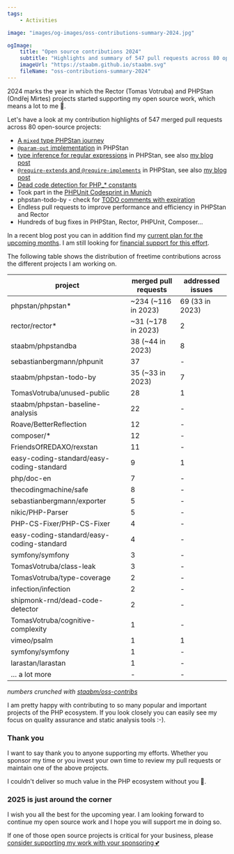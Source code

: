 ```yaml
---
tags:
    - Activities

image: "images/og-images/oss-contributions-summary-2024.jpg"

ogImage:
    title: "Open source contributions 2024"
    subtitle: "Highlights and summary of 547 pull requests across 80 open-source projects"
    imageUrl: "https://staabm.github.io/staabm.svg"
    fileName: "oss-contributions-summary-2024"
---
```


2024 marks the year in which the Rector (Tomas Votruba) and PHPStan (Ondřej Mirtes) projects started supporting my open source work,
which means a lot to me 🥰.

Let's have a look at my contribution highlights of 547 merged pull requests across 80 open-source projects:
- [A `mixed` type PHPStan journey](https://staabm.github.io/2024/11/26/phpstan-mixed-types.html)
- [`@param-out` implementation](https://phpstan.org/blog/phpstan-1-9-0-with-phpdoc-asserts-list-type#parameter-type-assigned-by-reference) in PHPStan
- [type inference for regular expressions](https://phpstan.org/blog/phpstan-1-12-road-to-phpstan-2-0#general-availability-of-precise-type-inference-for-regular-expressions) in PHPStan, see also [my blog post](https://staabm.github.io/2024/07/05/array-shapes-for-preg-match-matches.html)
- [`@require-extends` and `@require-implements`](https://phpstan.org/writing-php-code/phpdocs-basics#enforcing-class-inheritance-for-interfaces-and-traits) in PHPStan, see also [my blog post](https://staabm.github.io/2024/01/15/phpstan-require-extends-implements.html)
- [Dead code detection for PHP_* constants](https://staabm.github.io/2024/11/14/phpstan-php-version-narrowing.html)
- Took part in the [PHPUnit Codesprint in Munich](https://staabm.github.io/2024/10/19/phpunit-codesprint-munich.html)
- phpstan-todo-by - check for [TODO comments with expiration](https://staabm.github.io/2023/12/17/phpstan-todo-by-published.html)
- Endless pull requests to improve performance and efficiency in PHPStan and Rector
- Hundreds of bug fixes in PHPStan, Rector, PHPUnit, Composer…

In a recent blog post you can in addition find my [current plan for the upcoming months](https://staabm.github.io/2024/11/28/phpstan-php-version-in-scope.html).
I am still looking for [financial support for this effort](https://github.com/sponsors/staabm).

The following table shows the distribution of freetime contributions across the different projects I am working on.

| project                                   | merged pull requests  | addressed issues   |
|-------------------------------------------|-----------------------|--------------------|
| phpstan/phpstan*                          | ~234   (~116 in 2023) | 69    (33 in 2023) |
| rector/rector*                            | ~31   (~178 in 2023)  | 2                  |
| staabm/phpstandba                         | 38  (~44 in 2023)     | 8                  |
| sebastianbergmann/phpunit                 | 37                    | -                  |
| staabm/phpstan-todo-by                    | 35  (~33 in 2023)     | 7                  |
| TomasVotruba/unused-public                | 28                    | 1                  |
| staabm/phpstan-baseline-analysis          | 22                    | -                  |
| Roave/BetterReflection                    | 12                    | -                  |
| composer/*                                | 12                    | -                  |
| FriendsOfREDAXO/rexstan                   | 11                    | -                  |
| easy-coding-standard/easy-coding-standard | 9                     | 1                  |
| php/doc-en                                | 7                     | -                  |
| thecodingmachine/safe                     | 8                     | -                  |
| sebastianbergmann/exporter                | 5                     | -                  |
| nikic/PHP-Parser                          | 5                     | -                  |
| PHP-CS-Fixer/PHP-CS-Fixer                 | 4                     | -                  |
| easy-coding-standard/easy-coding-standard | 4                     | -                  |
| symfony/symfony                           | 3                     | -                  |
| TomasVotruba/class-leak                   | 3                     | -                  |
| TomasVotruba/type-coverage                | 2                     | -                  |
| infection/infection                       | 2                     | -                  |
| shipmonk-rnd/dead-code-detector           | 2                     | -                  |
| TomasVotruba/cognitive-complexity         | 1                     | -                  |
| vimeo/psalm                               | 1                     | 1                  |
| symfony/symfony                           | 1                     | -                  |
| larastan/larastan                         | 1                     | -                  |
| … a lot more                              | -                     | -                  |

_numbers crunched with [staabm/oss-contribs](https://github.com/staabm/oss-contribs)_

I am pretty happy with contributing to so many popular and important projects of the PHP ecosystem.
If you look closely you can easily see my focus on quality assurance and static analysis tools :-).

### Thank you

I want to say thank you to anyone supporting my efforts.
Whether you sponsor my time or you invest your own time to review my pull requests or maintain one of the above projects.

I couldn't deliver so much value in the PHP ecosystem without you 🥰.

### 2025 is just around the corner

I wish you all the best for the upcoming year. I am looking forward to continue my open source work and I hope you will support me in doing so.

If one of those open source projects is critical for your business, please [consider supporting my work with your sponsoring 💕](https://github.com/sponsors/staabm)
